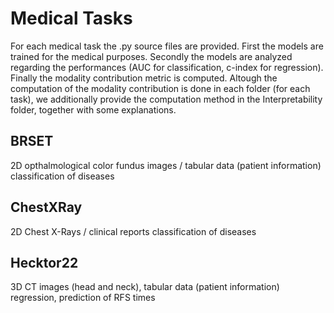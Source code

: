 # Medical Tasks
For each medical task the .py source files are provided.
First the models are trained for the medical purposes. Secondly the models are analyzed regarding the performances (AUC for classification, c-index for regression). Finally the modality contribution metric is computed.
Altough the computation of the modality contribution is done in each folder (for each task),
we additionally provide the computation method in the Interpretability folder, 
together with some explanations.

## BRSET
2D opthalmological color fundus images / tabular data (patient information)
classification of diseases

## ChestXRay
2D Chest X-Rays / clinical reports
classification of diseases

## Hecktor22
3D CT images (head and neck), tabular data (patient information)
regression, prediction of RFS times
